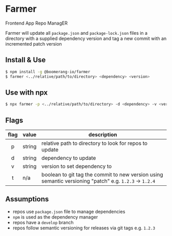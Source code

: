 # Farmer

Frontend App Repo ManagER

Farmer will update all `package.json` and `package-lock.json` files in a directory with a supplied dependency version and tag a new commit with an incremented patch version

## Install & Use

```sh
$ npm install -g @boomerang-io/farmer
$ farmer <../relative/path/to/directory> <dependency> <version>
```

## Use with npx

```sh
$ npx farmer -p <../relative/path/to/directory> -d <dependency> -v <version> -t
```

## Flags

| flag | value  | description                                                                                            |
| :--: | ------ | ------------------------------------------------------------------------------------------------------ |
|  p   | string | relative path to directory to look for repos to update                                                 |
|  d   | string | dependency to update                                                                                   |
|  v   | string | version to set dependency to                                                                           |
|  t   | n/a    | boolean to git tag the commit to new version using semantic versioning "patch" e.g. `1.2.3` -> `1.2.4` |

## Assumptions

- repos use `package.json` file to manage dependencies
- `npm` is used as the dependency manager
- repos have a `develop` branch
- repos follow semantic versioning for releases via git tags e.g. `1.2.3`
